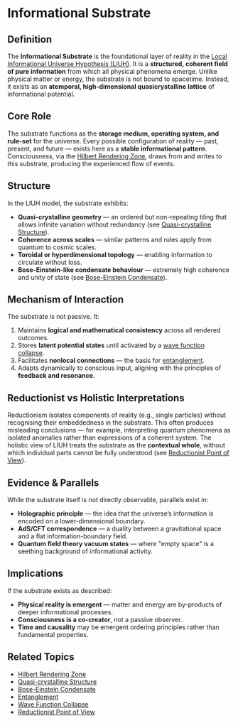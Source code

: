 # Informational Substrate

## Definition
The **Informational Substrate** is the foundational layer of reality in the [Local Informational Universe Hypothesis (LIUH)](README.md). It is a **structured, coherent field of pure information** from which all physical phenomena emerge. Unlike physical matter or energy, the substrate is not bound to spacetime. Instead, it exists as an **atemporal, high-dimensional quasicrystalline lattice** of informational potential.

## Core Role
The substrate functions as the **storage medium, operating system, and rule-set** for the universe. Every possible configuration of reality — past, present, and future — exists here as a **stable informational pattern**. Consciousness, via the [Hilbert Rendering Zone](hilbert-rendering-zone.md), draws from and writes to this substrate, producing the experienced flow of events.

## Structure
In the LIUH model, the substrate exhibits:
- **Quasi-crystalline geometry** — an ordered but non-repeating tiling that allows infinite variation without redundancy (see [Quasi-crystalline Structure](quasi-crystalline-structure.md)).
- **Coherence across scales** — similar patterns and rules apply from quantum to cosmic scales.
- **Toroidal or hyperdimensional topology** — enabling information to circulate without loss.
- **Bose-Einstein-like condensate behaviour** — extremely high coherence and unity of state (see [Bose-Einstein Condensate](bose-einstein-condensate.md)).

## Mechanism of Interaction
The substrate is not passive. It:
1. Maintains **logical and mathematical consistency** across all rendered outcomes.
2. Stores **latent potential states** until activated by a [wave function collapse](wave-function-collapse.md).
3. Facilitates **nonlocal connections** — the basis for [entanglement](entanglement.md).
4. Adapts dynamically to conscious input, aligning with the principles of **feedback and resonance**.

## Reductionist vs Holistic Interpretations
Reductionism isolates components of reality (e.g., single particles) without recognising their embeddedness in the substrate. This often produces misleading conclusions — for example, interpreting quantum phenomena as isolated anomalies rather than expressions of a coherent system. The holistic view of LIUH treats the substrate as the **contextual whole**, without which individual parts cannot be fully understood (see [Reductionist Point of View](reductionist-point-of-view.md)).

## Evidence & Parallels
While the substrate itself is not directly observable, parallels exist in:
- **Holographic principle** — the idea that the universe’s information is encoded on a lower-dimensional boundary.
- **AdS/CFT correspondence** — a duality between a gravitational space and a flat information-boundary field.
- **Quantum field theory vacuum states** — where "empty space" is a seething background of informational activity.

## Implications
If the substrate exists as described:
- **Physical reality is emergent** — matter and energy are by-products of deeper informational processes.
- **Consciousness is a co-creator**, not a passive observer.
- **Time and causality** may be emergent ordering principles rather than fundamental properties.

## Related Topics
- [Hilbert Rendering Zone](hilbert-rendering-zone.md)
- [Quasi-crystalline Structure](quasi-crystalline-structure.md)
- [Bose-Einstein Condensate](bose-einstein-condensate.md)
- [Entanglement](entanglement.md)
- [Wave Function Collapse](wave-function-collapse.md)
- [Reductionist Point of View](reductionist-point-of-view.md)
